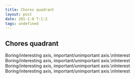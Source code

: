 ```yaml
---
title: Chores quadrant
layout: post
date: 201-1-0 T:1:2
tags: undefined
---
```

## Chores quadrant

Boring/interesting axis\, important/unimportant axis.\nInterestBoring/interesting axis\, important/unimportant axis.\nInterestBoring/interesting axis\, important/unimportant axis.\nInterestBoring/interesting axis\, important/unimportant axis.\nInterest

